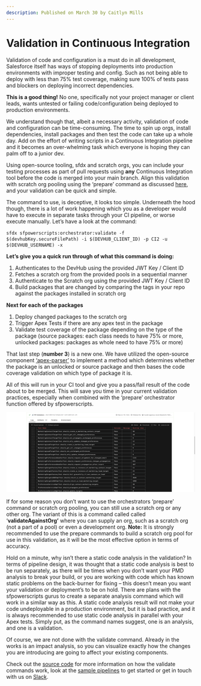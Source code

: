 ```yaml
---
description: Published on March 30 by Caitlyn Mills
---
```


# Validation in Continuous Integration

Validation of code and configuration is a must do in all development, Salesforce itself has ways of stopping deployments into production environments with improper testing and config. Such as not being able to deploy with less than 75% test coverage, making sure 100% of tests pass and blockers on deploying incorrect dependencies.

**This is a good thing!** No one, specifically not your project manager or client leads, wants untested or failing code/configuration being deployed to production environments.

We understand though that, albeit a necessary activity, validation of code and configuration can be time-consuming. The time to spin up orgs, install dependencies, install packages and then test the code can take up a whole day. Add on the effort of writing scripts in a Continuous Integration pipeline and it becomes an over-whelming task which everyone is hoping they can palm off to a junior dev.

Using open-source tooling, sfdx and scratch orgs, you can include your testing processes as part of pull requests using **any** Continuous Integration tool before the code is merged into your main branch. Align this validation with scratch org pooling using the ‘prepare’ command as discussed [here](https://www.linkedin.com/pulse/scratch-orgs-scale-part-2-caitlyn-mills/), and your validation can be quick and simple.

The command to use, is deceptive, it looks too simple. Underneath the hood though, there is a lot of work happening which you as a developer would have to execute in separate tasks through your CI pipeline, or worse execute manually. Let’s have a look at the command:

```
sfdx sfpowerscripts:orchestrator:validate -f $(devhubKey.secureFilePath) -i $(DEVHUB_CLIENT_ID) -p CI2 -u $(DEVHUB_USERNAME) -x
```

**Let’s give you a quick run through of what this command is doing:**

1. Authenticates to the DevHub using the provided JWT Key / Client ID
2. Fetches a scratch org from the provided pools in a sequential manner
3. Authenticate to the Scratch org using the provided JWT Key / Client ID
4. Build packages that are changed by comparing the tags in your repo against the packages installed in scratch org

**Next for each of the packages**

1. Deploy changed packages to the scratch org
2. Trigger Apex Tests if there are any apex test in the package
3. Validate test coverage of the package depending on the type of the package (source packages: each class needs to have 75% or more, unlocked packages: packages as whole need to have 75% or more)

That last step (**number 3**) is a new one. We have utilized the open-source component [‘apex-parser’](https://github.com/nawforce/apex-parser) to implement a method which determines whether the package is an unlocked or source package and then bases the code coverage validation on which type of package it is.

All of this will run in your CI tool and give you a pass/fail result of the code about to be merged. This will save you time in your current validation practices, especially when combined with the ‘prepare’ orchestrator function offered by sfpowerscripts.

![](../../.gitbook/assets/1617076893230.png)

If for some reason you don’t want to use the orchestrators ‘prepare’ command or scratch org pooling, you can still use a scratch org or any other org. The variant of this is a command called called ‘**validateAgainstOrg’** where you can supply an org, such as a scratch org (not a part of a pool) or even a development org. **Note:** It is strongly recommended to use the prepare commands to build a scratch org pool for use in this validation, as it will be the most effective option in terms of accuracy.

Hold on a minute, why isn’t there a static code analysis in the validation? In terms of pipeline design, it was thought that a static code analysis is best to be run separately, as there will be times when you don’t want your PMD analysis to break your build, or you are working with code which has known static problems on the back-burner for fixing – this doesn’t mean you want your validation or deployment’s to be on hold. There are plans with the sfpowerscripts gurus to create a separate analysis command which will work in a similar way as this. A static code analysis result will not make your code undeployable in a production environment, but it is bad practice, and it is always recommended to use static code analysis in parallel with your Apex tests. Simply put, as the command names suggest, one is an analysis, and one is a validation.

Of course, we are not done with the validate command. Already in the works is an impact analysis, so you can visualize exactly how the changes you are introducing are going to affect your existing components.

Check out the [source code](https://github.com/Accenture/sfpowerscripts/tree/develop/packages/sfpowerscripts-cli/src/commands/sfpowerscripts/orchestrator) for more information on how the validate commands work, look at the [sample pipelines](https://github.com/dxatscale/easy-spaces-lwc/tree/develop/.github/workflows) to get started or get in touch with us on [Slack](http://dxatscale.slack.com).
